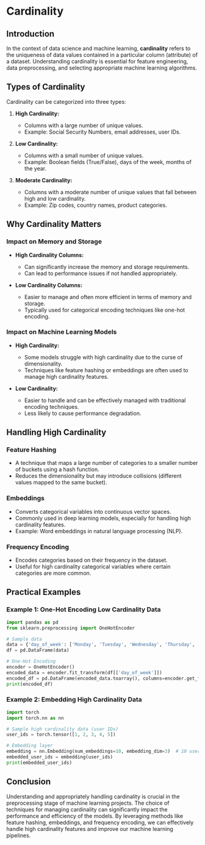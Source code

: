 # Cardinality

## Introduction

In the context of data science and machine learning, **cardinality** refers to the uniqueness of data values contained in a particular column (attribute) of a dataset. Understanding cardinality is essential for feature engineering, data preprocessing, and selecting appropriate machine learning algorithms.

## Types of Cardinality

Cardinality can be categorized into three types:

1. **High Cardinality:**
   - Columns with a large number of unique values.
   - Example: Social Security Numbers, email addresses, user IDs.

2. **Low Cardinality:**
   - Columns with a small number of unique values.
   - Example: Boolean fields (True/False), days of the week, months of the year.

3. **Moderate Cardinality:**
   - Columns with a moderate number of unique values that fall between high and low cardinality.
   - Example: Zip codes, country names, product categories.

## Why Cardinality Matters

### Impact on Memory and Storage

- **High Cardinality Columns:**
  - Can significantly increase the memory and storage requirements.
  - Can lead to performance issues if not handled appropriately.

- **Low Cardinality Columns:**
  - Easier to manage and often more efficient in terms of memory and storage.
  - Typically used for categorical encoding techniques like one-hot encoding.

### Impact on Machine Learning Models

- **High Cardinality:**
  - Some models struggle with high cardinality due to the curse of dimensionality.
  - Techniques like feature hashing or embeddings are often used to manage high cardinality features.

- **Low Cardinality:**
  - Easier to handle and can be effectively managed with traditional encoding techniques.
  - Less likely to cause performance degradation.

## Handling High Cardinality

### Feature Hashing

- A technique that maps a large number of categories to a smaller number of buckets using a hash function.
- Reduces the dimensionality but may introduce collisions (different values mapped to the same bucket).

### Embeddings

- Converts categorical variables into continuous vector spaces.
- Commonly used in deep learning models, especially for handling high cardinality features.
- Example: Word embeddings in natural language processing (NLP).

### Frequency Encoding

- Encodes categories based on their frequency in the dataset.
- Useful for high cardinality categorical variables where certain categories are more common.

## Practical Examples

### Example 1: One-Hot Encoding Low Cardinality Data

```python
import pandas as pd
from sklearn.preprocessing import OneHotEncoder

# Sample data
data = {'day_of_week': ['Monday', 'Tuesday', 'Wednesday', 'Thursday', 'Friday']}
df = pd.DataFrame(data)

# One-Hot Encoding
encoder = OneHotEncoder()
encoded_data = encoder.fit_transform(df[['day_of_week']])
encoded_df = pd.DataFrame(encoded_data.toarray(), columns=encoder.get_feature_names_out(['day_of_week']))
print(encoded_df)
```

### Example 2: Embedding High Cardinality Data

```python
import torch
import torch.nn as nn

# Sample high cardinality data (user IDs)
user_ids = torch.tensor([1, 2, 3, 4, 5])

# Embedding layer
embedding = nn.Embedding(num_embeddings=10, embedding_dim=3)  # 10 users, 3-dimensional embeddings
embedded_user_ids = embedding(user_ids)
print(embedded_user_ids)
```

## Conclusion

Understanding and appropriately handling cardinality is crucial in the preprocessing stage of machine learning projects. The choice of techniques for managing cardinality can significantly impact the performance and efficiency of the models. By leveraging methods like feature hashing, embeddings, and frequency encoding, we can effectively handle high cardinality features and improve our machine learning pipelines.
